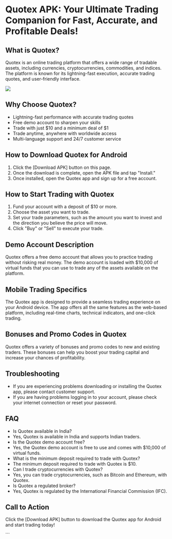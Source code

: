 # Quotex APK: Your Ultimate Trading Companion for Fast, Accurate, and Profitable Deals!

## What is Quotex?

Quotex is an online trading platform that offers a wide range of
tradable assets, including currencies, cryptocurrencies, commodities,
and indices. The platform is known for its lightning-fast execution,
accurate trading quotes, and user-friendly interface.

[![](https://static.quotex.io/files/5_en/300_250.jpg)](https://traff.sbs/brokerqxsignupf)

## Why Choose Quotex?

-   Lightning-fast performance with accurate trading quotes
-   Free demo account to sharpen your skills
-   Trade with just \$10 and a minimum deal of \$1
-   Trade anytime, anywhere with worldwide access
-   Multi-language support and 24/7 customer service

## How to Download Quotex for Android

1.  Click the \[Download APK\] button on this page.
2.  Once the download is complete, open the APK file and tap
    "Install."
3.  Once installed, open the Quotex app and sign up for a free account.

## How to Start Trading with Quotex

1.  Fund your account with a deposit of \$10 or more.
2.  Choose the asset you want to trade.
3.  Set your trade parameters, such as the amount you want to invest and
    the direction you believe the price will move.
4.  Click "Buy" or "Sell" to execute your trade.

## Demo Account Description

Quotex offers a free demo account that allows you to practice trading
without risking real money. The demo account is loaded with \$10,000 of
virtual funds that you can use to trade any of the assets available on
the platform.

## Mobile Trading Specifics

The Quotex app is designed to provide a seamless trading experience on
your Android device. The app offers all the same features as the
web-based platform, including real-time charts, technical indicators,
and one-click trading.

## Bonuses and Promo Codes in Quotex

Quotex offers a variety of bonuses and promo codes to new and existing
traders. These bonuses can help you boost your trading capital and
increase your chances of profitability.

## Troubleshooting

-   If you are experiencing problems downloading or installing the
    Quotex app, please contact customer support.
-   If you are having problems logging in to your account, please check
    your internet connection or reset your password.

## FAQ

-   Is Quotex available in India?
-   Yes, Quotex is available in India and supports Indian traders.
-   Is the Quotex demo account free?
-   Yes, the Quotex demo account is free to use and comes with \$10,000
    of virtual funds.
-   What is the minimum deposit required to trade with Quotex?
-   The minimum deposit required to trade with Quotex is \$10.
-   Can I trade cryptocurrencies with Quotex?
-   Yes, you can trade cryptocurrencies, such as Bitcoin and Ethereum,
    with Quotex.
-   Is Quotex a regulated broker?
-   Yes, Quotex is regulated by the International Financial Commission
    (IFC).

## Call to Action

Click the \[Download APK\] button to download the Quotex app for Android
and start trading today!

\`\`\`

